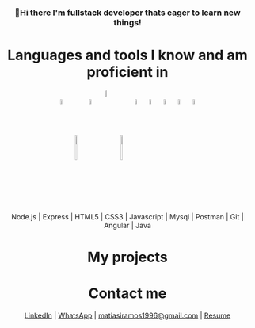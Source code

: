 <div align="center"><h3>👋Hi there I'm fullstack developer thats eager to learn new things!</h3></div>

<div align="center"><h1>Languages and tools I know and am proficient in</h1></div>
<p align="center">
  <img width="5%" align="center" src="https://www.vectorlogo.zone/logos/nodejs/nodejs-icon.svg">
  <img width="5%" align="center" height="50px" src="https://encrypted-tbn0.gstatic.com/images?q=tbn:ANd9GcRS7RVaKE0ubjH_Ioi90MHiDzKw-GpNI1BsHw&usqp=CAU">
  <img width="5%" align="center" src="https://www.vectorlogo.zone/logos/w3_html5/w3_html5-icon.svg">
  <img width="6%" align="center" src="https://seeklogo.com/images/C/css3-logo-8724075274-seeklogo.com.png">
  <img width="5%" align="center" height="50px" src="https://cdn.worldvectorlogo.com/logos/logo-javascript.svg">
  <img width="5%" align="center" src="https://www.vectorlogo.zone/logos/mysql/mysql-ar21.svg">
  <img width="5%" align="center" src="https://www.vectorlogo.zone/logos/getpostman/getpostman-icon.svg">
  <img width="5%" align="center" src="https://www.vectorlogo.zone/logos/git-scm/git-scm-icon.svg">
  <img width="5%" align="center" src="https://www.vectorlogo.zone/logos/angular/angular-icon.svg">
  <img width="5%" align="center" src="https://www.vectorlogo.zone/logos/java/java-icon.svg">
</p>

<p align="center"> Node.js | Express | HTML5 | CSS3 | Javascript | Mysql | Postman | Git | Angular | Java </p>

<div align="center"><h1>My projects</h1></div>



<div align="center"><h1>Contact me</h1></div>

<p align="center"><a href="https://www.linkedin.com/in/matias-ignacio-ramos-8a2a51190/">LinkedIn</a> | <a href="https://wa.me/+5492613733333?text=Hello!%20I%20found%20your%20number%20in%20your%20GitHub%20Profile">WhatsApp</a> | <a href="mailTo:matiasiramos1996@gmail.com">matiasiramos1996@gmail.com</a> | <a href="https://drive.google.com/file/d/1MtctYjr3jZIVTA6_NUPcAqQ_H46IS-Mw/view?usp=sharing">Resume</a>  </p>
